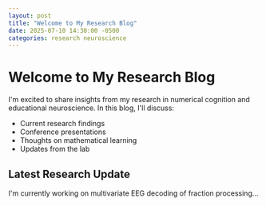 ```yaml
---
layout: post
title: "Welcome to My Research Blog"
date: 2025-07-10 14:30:00 -0500
categories: research neuroscience
---
```


# Welcome to My Research Blog

I'm excited to share insights from my research in numerical cognition and educational neuroscience. In this blog, I'll discuss:

- Current research findings
- Conference presentations
- Thoughts on mathematical learning
- Updates from the lab

## Latest Research Update

I'm currently working on multivariate EEG decoding of fraction processing...
